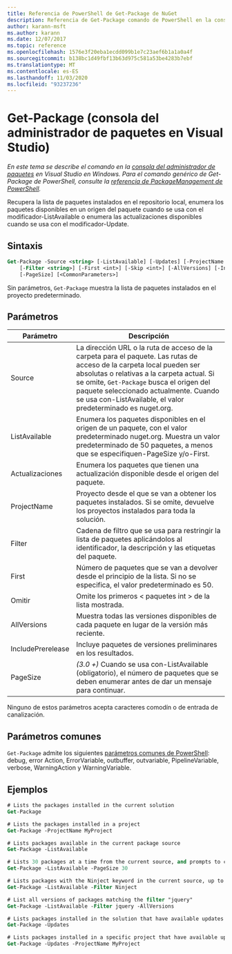 ```yaml
---
title: Referencia de PowerShell de Get-Package de NuGet
description: Referencia de Get-Package comando de PowerShell en la consola del administrador de paquetes NuGet en Visual Studio.
author: karann-msft
ms.author: karann
ms.date: 12/07/2017
ms.topic: reference
ms.openlocfilehash: 1576e3f20eba1ecdd099b1e7c23aef6b1a1a0a4f
ms.sourcegitcommit: b138bc1d49fbf13b63d975c581a53be4283b7ebf
ms.translationtype: MT
ms.contentlocale: es-ES
ms.lasthandoff: 11/03/2020
ms.locfileid: "93237236"
---
```

# <a name="get-package-package-manager-console-in-visual-studio"></a>Get-Package (consola del administrador de paquetes en Visual Studio)

*En este tema se describe el comando en la [consola del administrador de paquetes](../../consume-packages/install-use-packages-powershell.md) en Visual Studio en Windows. Para el comando genérico de Get-Package de PowerShell, consulte la [referencia de PackageManagement de PowerShell](/powershell/module/packagemanagement/?view=powershell-6).*

Recupera la lista de paquetes instalados en el repositorio local, enumera los paquetes disponibles en un origen del paquete cuando se usa con el modificador-ListAvailable o enumera las actualizaciones disponibles cuando se usa con el modificador-Update.

## <a name="syntax"></a>Sintaxis

```ps
Get-Package -Source <string> [-ListAvailable] [-Updates] [-ProjectName <string>]
    [-Filter <string>] [-First <int>] [-Skip <int>] [-AllVersions] [-IncludePrerelease]
    [-PageSize] [<CommonParameters>]
```

Sin parámetros, `Get-Package` muestra la lista de paquetes instalados en el proyecto predeterminado.

## <a name="parameters"></a>Parámetros

| Parámetro | Descripción |
| --- | --- |
| Source | La dirección URL o la ruta de acceso de la carpeta para el paquete. Las rutas de acceso de la carpeta local pueden ser absolutas o relativas a la carpeta actual. Si se omite, `Get-Package` busca el origen del paquete seleccionado actualmente. Cuando se usa con-ListAvailable, el valor predeterminado es nuget.org. |
| ListAvailable | Enumera los paquetes disponibles en el origen de un paquete, con el valor predeterminado nuget.org. Muestra un valor predeterminado de 50 paquetes, a menos que se especifiquen-PageSize y/o-First. |
| Actualizaciones | Enumera los paquetes que tienen una actualización disponible desde el origen del paquete. |
| ProjectName | Proyecto desde el que se van a obtener los paquetes instalados. Si se omite, devuelve los proyectos instalados para toda la solución. |
| Filter | Cadena de filtro que se usa para restringir la lista de paquetes aplicándolos al identificador, la descripción y las etiquetas del paquete. |
| First | Número de paquetes que se van a devolver desde el principio de la lista. Si no se especifica, el valor predeterminado es 50. |
| Omitir | Omite los primeros &lt; paquetes int &gt; de la lista mostrada.  |
| AllVersions | Muestra todas las versiones disponibles de cada paquete en lugar de la versión más reciente. |
| IncludePrerelease | Incluye paquetes de versiones preliminares en los resultados. |
| PageSize | *(3.0 +)* Cuando se usa con-ListAvailable (obligatorio), el número de paquetes que se deben enumerar antes de dar un mensaje para continuar. |

Ninguno de estos parámetros acepta caracteres comodín o de entrada de canalización.

## <a name="common-parameters"></a>Parámetros comunes

`Get-Package` admite los siguientes [parámetros comunes de PowerShell](/powershell/module/microsoft.powershell.core/about/about_commonparameters): debug, error Action, ErrorVariable, outbuffer, outvariable, PipelineVariable, verbose, WarningAction y WarningVariable.

## <a name="examples"></a>Ejemplos

```ps
# Lists the packages installed in the current solution
Get-Package

# Lists the packages installed in a project
Get-Package -ProjectName MyProject

# Lists packages available in the current package source
Get-Package -ListAvailable

# Lists 30 packages at a time from the current source, and prompts to continue if more are available
Get-Package -ListAvailable -PageSize 30

# Lists packages with the Ninject keyword in the current source, up to 50
Get-Package -ListAvailable -Filter Ninject

# List all versions of packages matching the filter "jquery"
Get-Package -ListAvailable -Filter jquery -AllVersions

# Lists packages installed in the solution that have available updates
Get-Package -Updates

# Lists packages installed in a specific project that have available updates
Get-Package -Updates -ProjectName MyProject
```